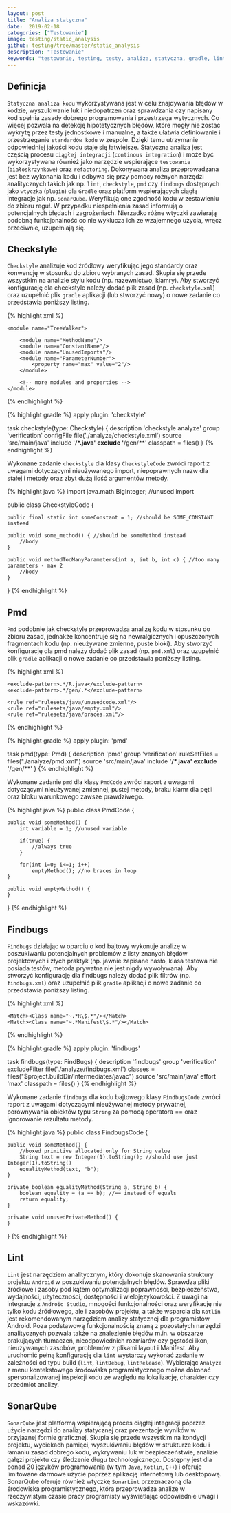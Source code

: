```yaml
---
layout: post
title: "Analiza statyczna"
date:  2019-02-18
categories: ["Testowanie"]
image: testing/static_analysis
github: testing/tree/master/static_analysis
description: "Testowanie"
keywords: "testowanie, testing, testy, analiza, statyczna, gradle, lint, pmd, findbugs, sonarqube, quality, bugs, guideline, continous integration, integracja, android, programowanie, programming"
---
```


## Definicja
`Statyczna analiza kodu` wykorzystywana jest w celu znajdywania błędów w kodzie, wyszukiwanie luk i niedopatrzeń oraz sprawdzania czy napisany kod spełnia zasady dobrego programowania i przestrzega wytycznych. Co więcej pozwala na detekcję hipotetycznych błędów, które mogły nie zostać wykrytę przez testy jednostkowe i manualne, a także ułatwia definiowanie i przestrzeganie `standardów kodu` w zespole. Dzięki temu utrzymanie odpowiedniej jakości kodu staje się łatwiejsze. Statyczna analiza jest częścią procesu `ciągłej integracji` (`continous integration`) i może być wykorzystywana również jako narzędzie wspierające `testowanie` (`białoskrzynkowe`) oraz `refactoring`. Dokonywana analiza przeprowadzana jest bez wykonania kodu i odbywa się przy pomocy różnych narzędzi analitycznych takich jak np. `lint`, `checkstyle`, `pmd` czy `findbugs`  dostępnych jako `wtyczka` (`plugin`) dla `Gradle` oraz platform wspierających ciągłą integracje jak np. `SonarQube`. Weryfikują one zgodność kodu w zestawieniu do zbioru reguł. W przypadku niespełnienia zasad informują o potencjalnych błędach i zagrożeniach. Nierzadko różne wtyczki zawierają podobną funkcjonalność co nie wyklucza ich ze wzajemnego użycia, wręcz przeciwnie, uzupełniają się.

## Checkstyle
`Checkstyle` analizuje kod źródłowy weryfikując jego standardy oraz konwencję w stosunku do zbioru wybranych zasad. Skupia się przede wszystkim na analizie stylu kodu (np. nazewnictwo, klamry). Aby stworzyć konfigurację dla checkstyle należy dodać plik zasad (np. `checkstyle.xml`) oraz uzupełnić plik `gradle` aplikacji (lub stworzyć nowy) o nowe zadanie co przedstawia poniższy listing.

{% highlight xml %}
<?xml version="1.0"?>
<!DOCTYPE module PUBLIC "-//Puppy Crawl//DTD Check Configuration 1.3//EN"
    "http://www.puppycrawl.com/dtds/configuration_1_3.dtd">

<module name="Checker">
    <!-- more modules and properties -->

    <module name="TreeWalker">

        <module name="MethodName"/>
        <module name="ConstantName"/>
        <module name="UnusedImports"/>
        <module name="ParameterNumber">
            <property name="max" value="2"/>
        </module>

        <!-- more modules and properties -->
    </module>

</module>
{% endhighlight %}

{% highlight gradle %}
apply plugin: 'checkstyle'

task checkstyle(type: Checkstyle) {
    description 'checkstyle analyze'
    group 'verification'
    configFile file('./analyze/checkstyle.xml')
    source 'src/main/java'
    include '**/*.java'
    exclude '**/gen/**'
    classpath = files()
}
{% endhighlight %}

Wykonane zadanie `checkstyle` dla klasy `CheckstyleCode` zwróci raport z uwagami dotyczącymi nieużywanego import, niepoprawnych nazw dla stałej i metody oraz zbyt dużą ilość argumentów metody.

{% highlight java %}
import java.math.BigInteger; //unused import

public class CheckstyleCode {

    public final static int someConstant = 1; //should be SOME_CONSTANT instead

    public void some_method() { //should be someMethod instead
        //body
    }

    public void methodTooManyParameters(int a, int b, int c) { //too many parameters - max 2
        //body
    }
}
{% endhighlight %}

## Pmd
`Pmd` podobnie jak checkstyle przeprowadza analizę kodu w stosunku do zbioru zasad, jednakże koncentruje się na newralgicznych i opuszczonych fragmentach kodu (np. nieużywane zmienne, puste bloki). Aby stworzyć konfigurację dla pmd należy dodać plik zasad (np. `pmd.xml`) oraz uzupełnić plik `gradle` aplikacji o nowe zadanie co przedstawia poniższy listing.

{% highlight xml %}
<?xml version="1.0"?>
<ruleset xmlns:xsi="http://www.w3.org/2001/XMLSchema-instance"
         name="PMD rules"
         xmlns="http://pmd.sourceforge.net/ruleset/2.0.0"
         xsi:schemaLocation="http://pmd.sourceforge.net/ruleset/2.0.0 http://pmd.sourceforge.net/ruleset_2_0_0.xsd">

    <exclude-pattern>.*/R.java</exclude-pattern>
    <exclude-pattern>.*/gen/.*</exclude-pattern>

    <rule ref="rulesets/java/unusedcode.xml"/>
    <rule ref="rulesets/java/empty.xml"/>
    <rule ref="rulesets/java/braces.xml"/>
</ruleset>
{% endhighlight %}

{% highlight gradle %}
apply plugin: 'pmd'

task pmd(type: Pmd) {
    description 'pmd'
    group 'verification'
    ruleSetFiles = files("./analyze/pmd.xml")
    source 'src/main/java'
    include '**/*.java'
    exclude '**/gen/**'
}
{% endhighlight %}

Wykonane zadanie `pmd` dla klasy `PmdCode` zwróci raport z uwagami dotyczącymi nieużywanej zmiennej, pustej metody, braku klamr dla pętli oraz bloku warunkowego zawsze prawdziwego.

{% highlight java %}
public class PmdCode {

    public void someMethod() {
        int variable = 1; //unused variable

        if(true) {
            //always true
        }

        for(int i=0; i<=1; i++)
            emptyMethod(); //no braces in loop
    }

    public void emptyMethod() {
    }
}
{% endhighlight %}

## Findbugs
`Findbugs` działając w oparciu o kod bajtowy wykonuje analizę w poszukiwaniu potencjalnych problemów z listy znanych błędów projektowych i złych praktyk (np. jawnie zapisane hasło, klasa testowa nie posiada testów, metoda prywatna nie jest nigdy wywoływana). Aby stworzyć konfigurację dla findbugs należy dodać plik filtrów (np. `findbugs.xml`) oraz uzupełnić plik `gradle` aplikacji o nowe zadanie co przedstawia poniższy listing.

{% highlight xml %}
<FindBugsFilter>

    <Match><Class name="~.*R\$.*"/></Match>
    <Match><Class name="~.*Manifest\$.*"/></Match>

</FindBugsFilter>
{% endhighlight %}

{% highlight gradle %}
apply plugin: 'findbugs'

task findbugs(type: FindBugs) {
    description 'findbugs'
    group 'verification'
    excludeFilter file('./analyze/findbugs.xml')
    classes = files("$project.buildDir/intermediates/javac")
    source 'src/main/java'
    effort 'max'
    classpath = files()
}
{% endhighlight %}

Wykonane zadanie `findbugs` dla kodu bajtowego klasy `FindbugsCode` zwróci raport z uwagami dotyczącymi nieużywanej metody prywatnej, porównywania obiektów typu `String` za pomocą operatora == oraz ignorowanie rezultatu metody.

{% highlight java %}
public class FindbugsCode {

    public void someMethod() {
        //boxed primitive allocated only for String value
        String text = new Integer(1).toString(); //should use just Integer(1).toString()
        equalityMethod(text, "b");
    }

    private boolean equalityMethod(String a, String b) {
        boolean equality = (a == b); //== instead of equals
        return equality;
    }

    private void unusedPrivateMethod() {
    }
}
{% endhighlight %}

## Lint
`Lint` jest narzędziem analitycznym, który dokonuje skanowania struktury projektu `Android` w poszukiwaniu potencjalnych błędów. Sprawdza pliki źródłowe i zasoby pod kątem optymalizacji poprawności, bezpieczeństwa, wydajności, użyteczności, dostępności i wielojęzykowości. Z uwagi na integrację z `Android Studio`, mnogości funkcjonalności oraz weryfikację nie tylko kodu źródłowego, ale i zasobów projektu, a także wsparcia dla `Kotlin` jest rekomendowanym narzędziem analizy statycznej dla programistów Android. Poza podstawową funkcjonalnością znaną z pozostałych narzędzi analitycznych pozwala także na znalezienie błędów m.in. w obszarze brakujących tłumaczeń, nieodpowiednich rozmiarów czy gęstości ikon, nieużywanych zasobów, problemów z plikami layout i Manifest. Aby uruchomić pełną konfigurację dla `lint` wystarczy wykonać zadanie w zależności od typu build (`lint`, `lintDebug`, `lintRelease`). Wybierając `Analyze` z menu kontekstowego środowiska programistycznego można dokonać spersonalizowanej inspekcji kodu ze względu na lokalizację, charakter czy przedmiot analizy.

## SonarQube
`SonarQube` jest platformą wspierającą proces ciągłej integracji poprzez użycie narzędzi do analizy statycznej oraz prezentacje wyników w przyjaznej formie graficznej. Skupia się przede wszystkim na kondycji projektu, wyciekach pamięci, wyszukiwaniu błędów w strukturze kodu i łamaniu zasad dobrego kodu, wykrywaniu luk w bezpieczeństwie, analizie gałęzi projektu czy śledzenie długu technologicznego. Dostępny jest dla ponad 20 języków programowania (w tym `Java`, `Kotlin`, `C++`) i oferuje limitowane darmowe użycie poprzez aplikację internetową lub desktopową. SonarQube oferuje również wtyczkę `SonarLint` przeznaczoną dla środowiska programistycznego, która przeprowadza analizę w rzeczywistym czasie pracy programisty wyświetlając odpowiednie uwagi i wskazówki. 
